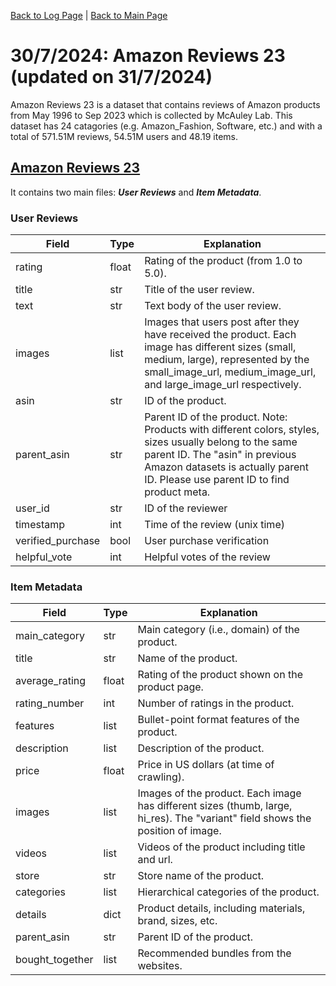 [Back to Log Page](../README.md) | [Back to Main Page](../../README.md)   

# 30/7/2024: Amazon Reviews 23 (updated on 31/7/2024)
Amazon Reviews 23 is a dataset that contains reviews of Amazon products from May 1996 to Sep 2023 which is collected by McAuley Lab. This dataset has 24 catagories (e.g. Amazon_Fashion, Software, etc.) and with a total of 571.51M reviews, 54.51M users and 48.19 items.

## [Amazon Reviews 23](https://amazon-reviews-2023.github.io/)
It contains two main files: ***User Reviews*** and ***Item Metadata***.

### User Reviews
| Field | Type | Explanation |
| --- | --- | --- |
| rating | float | Rating of the product (from 1.0 to 5.0). |
| title | str | Title of the user review. |
| text | str | Text body of the user review. |
| images | list | Images that users post after they have received the product. Each image has different sizes (small, medium, large), represented by the small_image_url, medium_image_url, and large_image_url respectively. |
| asin | str | ID of the product. |
| parent_asin | str | Parent ID of the product. Note: Products with different colors, styles, sizes usually belong to the same parent ID. The "asin" in previous Amazon datasets is actually parent ID. Please use parent ID to find product meta. |
| user_id | str | ID of the reviewer |
| timestamp | int | Time of the review (unix time) |
| verified_purchase | bool | User purchase verification |
| helpful_vote | int | Helpful votes of the review |

### Item Metadata
| Field | Type | Explanation |
| --- | --- | --- |
| main_category | str | Main category (i.e., domain) of the product. |
| title | str | Name of the product. |
| average_rating | float | Rating of the product shown on the product page. |
| rating_number | int | Number of ratings in the product. |
| features | list | Bullet-point format features of the product. |
| description | list | Description of the product. |
| price | float | Price in US dollars (at time of crawling). |
| images | list | Images of the product. Each image has different sizes (thumb, large, hi_res). The "variant" field shows the position of image. |
| videos | list | Videos of the product including title and url. |
| store | str | Store name of the product. |
| categories | list | Hierarchical categories of the product. |
| details | dict | Product details, including materials, brand, sizes, etc. |
| parent_asin | str | Parent ID of the product. |
| bought_together | list | Recommended bundles from the websites. |


